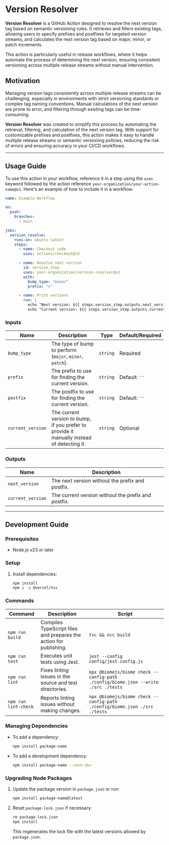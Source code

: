 # Version Resolver

**Version Resolver** is a GitHub Action designed to resolve the next version tag based on semantic versioning rules. It retrieves and filters existing tags, allowing users to specify prefixes and postfixes for targeted version streams, and calculates the next version tag based on major, minor, or patch increments.

This action is particularly useful in release workflows, where it helps automate the process of determining the next version, ensuring consistent versioning across multiple release streams without manual intervention.

## Motivation

Managing version tags consistently across multiple release streams can be challenging, especially in environments with strict versioning standards or complex tag naming conventions. Manual calculations of the next version are prone to error, and filtering through existing tags can be time-consuming.

**Version Resolver** was created to simplify this process by automating the retrieval, filtering, and calculation of the next version tag. With support for customizable prefixes and postfixes, this action makes it easy to handle multiple release streams or semantic versioning policies, reducing the risk of errors and ensuring accuracy in your CI/CD workflows.

---

## Usage Guide

To use this action in your workflow, reference it in a step using the `uses` keyword followed by the action reference `your-organization/your-action-name@v1`. Here's an example of how to include it in a workflow:

```yaml
name: Example Workflow

on:
  push:
    branches:
      - main

jobs:
  version_resolve:
    runs-on: ubuntu-latest
    steps:
      - name: Checkout code
        uses: actions/checkout@v3

      - name: Resolve next version
        id: version_step
        uses: your-organization/version-resolver@v1
        with:
          bump_type: "minor"
          prefix: "v"

      - name: Print versions
        run: |
          echo "Next version: ${{ steps.version_step.outputs.next_version }}"
          echo "Current version: ${{ steps.version_step.outputs.current_version }}"
```

### Inputs

| Name             | Description                                      | Type     | Default/Required |
|------------------|--------------------------------------------------|----------|------------------|
| `bump_type`      | The type of bump to perform (`major`, `minor`, `patch`). | `string` | Required         |
| `prefix`         | The prefix to use for finding the current version. | `string` | Default: `''`    |
| `postfix`        | The postfix to use for finding the current version. | `string` | Default: `''`    |
| `current_version`| The current version to bump, if you prefer to provide it manually instead of detecting it. | `string` | Optional         |

### Outputs

| Name              | Description                                      |
|-------------------|--------------------------------------------------|
| `next_version`    | The next version without the prefix and postfix. |
| `current_version`| The current version without the prefix and postfix. |

---

## Development Guide

### Prerequisites

- Node.js v23 or later

### Setup

1. Install dependencies:

   ```bash
   npm install
   npm i -g @vercel/ncc
   ```

### Commands

| Command         | Description                                         | Script                                                                                   |
|------------------|-----------------------------------------------------|------------------------------------------------------------------------------------------|
| `npm run build`  | Compiles TypeScript files and prepares the action for publishing. | `tsc && ncc build`                                                                       |
| `npm run test`   | Executes unit tests using Jest.                     | `jest --config config/jest.config.js`                                                    |
| `npm run lint`   | Fixes linting issues in the source and test directories. | `npx @biomejs/biome check --config-path ./config/biome.json --write ./src ./tests`       |
| `npm run lint-check` | Reports linting issues without making changes.      | `npx @biomejs/biome check --config-path ./config/biome.json ./src ./tests`               |

### Managing Dependencies

- To add a dependency:

  ```bash
  npm install package-name
  ```

- To add a development dependency:

  ```bash
  npm install package-name --save-dev
  ```

### Upgrading Node Packages

1. Update the package version in `package.json` or run:

   ```bash
   npm install package-name@latest
   ```

2. Reset `package-lock.json` if necessary:

   ```bash
   rm package-lock.json
   npm install
   ```

   This regenerates the lock file with the latest versions allowed by `package.json`.
